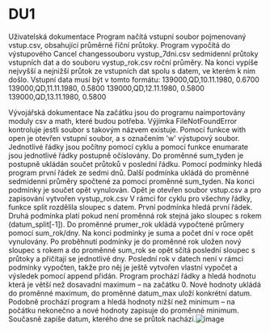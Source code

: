 # DU1
Uživatelská dokumentace
Program načítá vstupní soubor pojmenovaný vstup.csv, obsahující průměrné říční průtoky. Program vypočítá do výstupového Cancel changessouboru vystup_7dni.csv sedmidenní průtoky vstupních dat a do souboru vystup_rok.csv roční průměry. Na konci vypíše nejvyšší a nejnižší průtok ze vstupních dat spolu s datem, ve kterém k nim došlo.
Vstupní data musí být v tomto formátu:
	139000,QD,10.11.1980,   0.6700
139000,QD,11.11.1980,   0.5800
139000,QD,12.11.1980,   0.5800
139000,QD,13.11.1980,   0.5800
	
Vývojářská dokumentace
Na začátku jsou do programu naimportovány moduly csv a math, které budou potřeba.
Výjimka FileNotFoundError kontroluje jestli soubor s takovým názvem existuje.
Pomocí funkce with open je otevřen vstupní soubor, a s označením 'w' výstupový soubor.
Jednotlivé řádky jsou počítny pomocí cyklu a pomocí funkce enumarate jsou jednotlivé řádky postupně očíslovány. Do proměnné sum_tyden je postupně ukládán součet průtoků v poslední řádku. Pomocí podmínky hledá program první řádek ze sedmi dnů. Další podmínka ukládá do proměnné sedmidenni průměry spočtené za pomoci proměnné sum_tyden. Na konci podmínky je součet opět vynulován.
Opět je otevřen soubor vstup.csv a pro zapisování vytvořen vystup_rok.csv
V rámci for cyklu pro všechny řádky, funkce split rozdělila sloupec s datem. První podmínka hledá první řádek. Druhá podmínka platí pokud není proměnná rok stejná jako sloupec s rokem (datum_split[-1]). Do proměnné prumer_rok ukládá vypočtené průmery pomocí sum_rok/dny. Na konci podmínky je suma a počet dní v roce opět vynulovány. Po proběhnutí podmínky je do proměnné rok uložen nový sloupec s rokem a do proměnné sum_rok se opět sčítá poslední sloupec s průtoky a přičítají se jednotlivé dny. Poslední rok v datech není v rámci podmínky vypočten, takže pro něj je ještě vytvořen vlastní vypočet a výsledek pomocí append přidán.
Program prochází řádky a hledá hodnotu která je větší než dosavadní maximum – na začátku 0. Nové hodnoty ukládá do proměnné maximum, do proměnné datum_max uloží konkrétní datum.
Podobně prochází program a hledá hodnoty nižší než minimum – na počátku nekonečno a nové hodnoty zapisuje do proměnné minimum. Současně zapíše datum, kterého dne se průtok nachází.![image](https://user-images.githubusercontent.com/116714488/206853402-2f8633ed-b518-4596-af97-fce0c785a25c.png)
